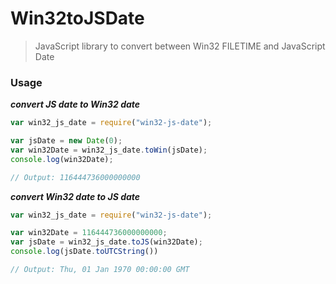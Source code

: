 # Win32toJSDate
> JavaScript library to convert between Win32 FILETIME and JavaScript Date

### Usage
***convert JS date to Win32 date***
```JavaScript
var win32_js_date = require("win32-js-date");

var jsDate = new Date(0);
var win32Date = win32_js_date.toWin(jsDate);
console.log(win32Date);

// Output: 116444736000000000
```

***convert Win32 date to JS date***
```JavaScript
var win32_js_date = require("win32-js-date");

var win32Date = 116444736000000000;
var jsDate = win32_js_date.toJS(win32Date);
console.log(jsDate.toUTCString())

// Output: Thu, 01 Jan 1970 00:00:00 GMT
```

